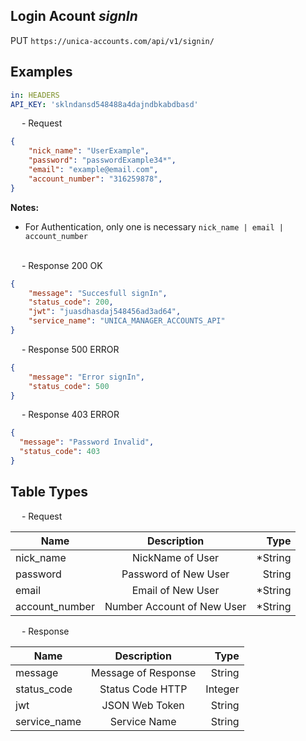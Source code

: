 ## Login Acount *signIn*

<p class="route_text">
    <span class="method-PUT">PUT</span> <code>https://unica-accounts.com/api/v1/signin/</code>
</p>

<h2>
    Examples
</h2>

```yaml
in: HEADERS
API_KEY: 'sklndansd548488a4dajndbkabdbasd'
```

<p class="text_endpoint">
    &emsp; - Request
</p>

```json
{
    "nick_name": "UserExample",
    "password": "passwordExample34*",
    "email": "example@email.com",
    "account_number": "316259878",
}

```
**Notes:**<br>
- For Authentication, only one is necessary  ```nick_name | email | account_number```
<br><br>

<p class="text_endpoint">
    &emsp; - Response 200 OK
</p>

```json
{
    "message": "Succesfull signIn",
    "status_code": 200,
    "jwt": "juasdhasdaj548456ad3ad64",
    "service_name": "UNICA_MANAGER_ACCOUNTS_API"
}

```

<p class="text_endpoint">
    &emsp; - Response 500 ERROR
</p>

```json
{
    "message": "Error signIn",
    "status_code": 500
}

```
<p class="text_endpoint">
    &emsp; - Response 403 ERROR
</p>

```json
{
  "message": "Password Invalid",
  "status_code": 403
}
```
<h2>
    Table Types
</h2>
<p class="text_endpoint">
    &emsp; - Request
</p>

| Name           |         Description        |    Type |
| -------------- |:--------------------------:| -------:|
| nick_name      |      NickName of User      | *String |
| password       |    Password of New User    |  String |
| email          |      Email of New User     | *String |
| account_number | Number Account of New User | *String |

<p class="text_endpoint">
    &emsp; - Response
</p>

| Name         |     Description     |    Type |
| ------------ |:-------------------:| -------:|
| message      | Message of Response |  String |
| status_code  |   Status Code HTTP  | Integer |
| jwt          |    JSON Web Token   |  String |
| service_name |     Service Name    |  String |